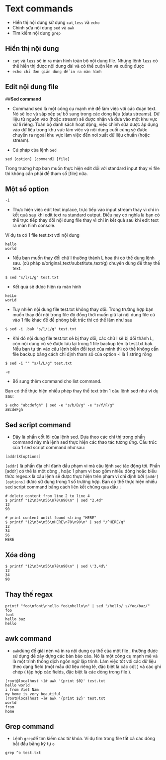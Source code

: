 # **Text commands**
- Hiển thị nội dung sử dụng `cat`,`less` và `echo`
- Chỉnh sửa nội dung `sed` và `awk`
- Tìm kiếm nội dung `grep`

## **Hiển thị nội dung**
- `cat` và `less` sẽ in ra màn hình toàn bộ nội dung file. Nhưng lệnh `less` có thể hiển thị được nội dung dài và có thể cuộn lên và xuống được
- `echo chỉ đơn giản dùng để in ra màn hình`

## **Edit nội dung file**
##**Sed command**
- Command sed là một công cụ mạnh mẽ để làm việc với các đoạn text. Nó sẽ lọc và sắp xếp sự bổ sung trong các dòng liệu (data streams). Dữ liệu từ nguồn vào (hoặc stream) sẽ được nhận và đưa vào một khu vực xử lí riêng. Toàn bộ danh sách hoạt động, việc chỉnh sửa được áp dụng vào dữ liệu trong khu vực làm việc và nội dung cuối cùng sẽ được chuyển ra ngoài khu vực làm việc đến nơi xuất dữ liệu chuẩn (hoặc stream).

- Cú pháp của lệnh `Sed`

`sed [option] [command] [file]`

Trong trường hợp bạn muốn thực hiện edit đối với standard input thay vì file thì không cần phải để tham số [file] nữa.

## **Một số option**
`-i`
- Thực hiện việc edit text inplace, trực tiếp vào input stream thay vì chỉ in kết quả sau khi edit text ra standard output. Điều này có nghĩa là bạn có thể trực tiếp thay đổi nội dung file thay vì chỉ in kết quả sau khi edit text ra màn hình console.

Ví dụ ta có 1 file test.txt với nội dung

```
hello
world
```
- Nếu bạn muốn thay đổi chữ l thường thành L hoa thì có thể dùng lệnh sau. (cú pháp s/original_text/substitute_text/g) chuyên dùng để thay thế text.

```
$ sed "s/l/L/g" test.txt
```

- Kết quả sẽ được hiện ra màn hình 
```
heLLo
worLd
```

- Tuy nhiên nội dung file test.txt không thay đổi. Trong trường hợp bạn muốn thay đổi nội trong file đó đồng thời muốn giữ lại nội dung file cũ vào 1 file khác để đề phòng bất trắc thì có thể làm như sau

```
$ sed -i .bak "s/l/L/g" test.txt
```
- Khi đó nội dung file test.txt sẽ bị thay đổi, các chữ l sẽ bị đổi thành L, còn nội dung cũ sẽ được lưu lại trong 1 file backup tên là test.txt.bak. Nếu bạn tự tin vào câu lệnh biến đổi text của mình thì có thể không cần file backup bằng cách chỉ định tham số của option -i là 1 string rỗng

```
$ sed -i "" "s/l/L/g" test.txt
```

`-e`

- Bổ sung thêm command cho list command.

Bạn có thể thực hiện nhiều phép thay thế text trên 1 câu lệnh sed như ví dụ sau:

```
$ echo "abcdefgh" | sed -e "s/b/B/g" -e "s/f/F/g"
aBcdeFgh
```

## **Sed script command**

- Đây là phần cốt lõi của lệnh sed. Dựa theo các chỉ thị trong phần command này mà lệnh sed thực hiện các thao tác tương ứng.
Cấu trúc của 1 sed script command như sau:

```
[addr]X[options]
```
`[addr]` là phần địa chỉ đánh dấu phạm vi mà câu lệnh `sed` tác động tới. Phần [addr] có thể là một dòng , hoặc 1 phạm vi bao gồm nhiều dòng hoặc biểu thức regex.`X` là câu lệnh sẽ được thực hiện trên phạm vi chỉ định bởi `[addr]` `[options]` được sử dụng trong 1 số trường hợp. Bạn có thể thực hiện nhiều sed script command bằng cách liên kết chúng qua dấu `;` 
```
# delete content from line 2 to line 4
$ printf "12\n34\n56\n78\n90\n" | sed "2,4d"
12
90

# print content until found string "HERE"
$ printf "12\n34\n56\nHERE\n78\n90\n" | sed "/^HERE/q"
12
34
56
HERE
```
## **Xóa dòng**

```
$ printf "12\n34\n56\n78\n90\n" | sed \'3,4d\'
12
34
90
```

## **Thay thế regax**

```
printf "foo\nfont\nhello foo\nhello\n" | sed "/hello/ s/foo/baz/"
foo
font
hello baz
hello
```

## **awk command**

- `awk`dùng để giải nén và in ra nội dung cụ thể của một file , thường được sử dụng để xây dựng các bản báo cáo. Nó là một công cụ mạnh mẽ và là một trình thông dịch ngôn ngữ lập trình. Làm việc tốt với các dữ liệu theo dạng field (một mẩu dữ liệu riêng lẻ, đặc biệt là các cột ) và các ghi chép ( tập hợp các fields, đặc biệt là các dòng trong file ).

```
[root@localhost ~]# awk '{print $0}' test.txt
hello world
i from Viet Nam
my home is very beautiful
[root@localhost ~]# awk '{print $2}' test.txt
world
from
home
```
## **Grep command**

- Lệnh `grep`để tìm kiếm các từ khóa. Ví dụ tìm trong file tất cả các dòng bắt đầu bằng ký tự `o`

```
grep ^o test.txt
```










